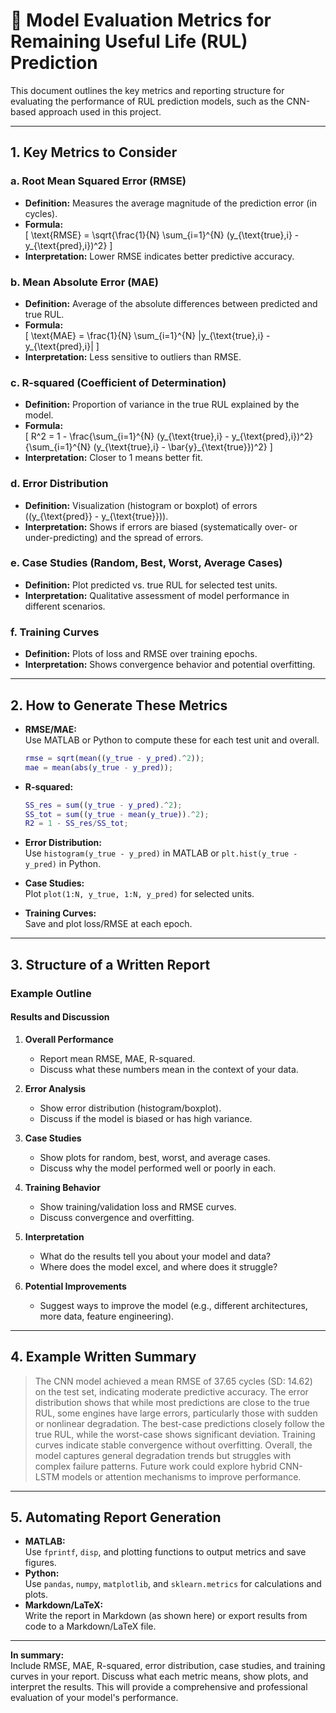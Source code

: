 # 📏 Model Evaluation Metrics for Remaining Useful Life (RUL) Prediction

This document outlines the key metrics and reporting structure for evaluating the performance of RUL prediction models, such as the CNN-based approach used in this project.

---

## 1. Key Metrics to Consider

### a. Root Mean Squared Error (RMSE)
- **Definition:** Measures the average magnitude of the prediction error (in cycles).
- **Formula:**  
  \[
  \text{RMSE} = \sqrt{\frac{1}{N} \sum_{i=1}^{N} (y_{\text{true},i} - y_{\text{pred},i})^2}
  \]
- **Interpretation:** Lower RMSE indicates better predictive accuracy.

### b. Mean Absolute Error (MAE)
- **Definition:** Average of the absolute differences between predicted and true RUL.
- **Formula:**  
  \[
  \text{MAE} = \frac{1}{N} \sum_{i=1}^{N} |y_{\text{true},i} - y_{\text{pred},i}|
  \]
- **Interpretation:** Less sensitive to outliers than RMSE.

### c. R-squared (Coefficient of Determination)
- **Definition:** Proportion of variance in the true RUL explained by the model.
- **Formula:**  
  \[
  R^2 = 1 - \frac{\sum_{i=1}^{N} (y_{\text{true},i} - y_{\text{pred},i})^2}{\sum_{i=1}^{N} (y_{\text{true},i} - \bar{y}_{\text{true}})^2}
  \]
- **Interpretation:** Closer to 1 means better fit.

### d. Error Distribution
- **Definition:** Visualization (histogram or boxplot) of errors (\(y_{\text{pred}} - y_{\text{true}}\)).
- **Interpretation:** Shows if errors are biased (systematically over- or under-predicting) and the spread of errors.

### e. Case Studies (Random, Best, Worst, Average Cases)
- **Definition:** Plot predicted vs. true RUL for selected test units.
- **Interpretation:** Qualitative assessment of model performance in different scenarios.

### f. Training Curves
- **Definition:** Plots of loss and RMSE over training epochs.
- **Interpretation:** Shows convergence behavior and potential overfitting.

---

## 2. How to Generate These Metrics

- **RMSE/MAE:**  
  Use MATLAB or Python to compute these for each test unit and overall.
  ```matlab
  rmse = sqrt(mean((y_true - y_pred).^2));
  mae = mean(abs(y_true - y_pred));
  ```

- **R-squared:**  
  ```matlab
  SS_res = sum((y_true - y_pred).^2);
  SS_tot = sum((y_true - mean(y_true)).^2);
  R2 = 1 - SS_res/SS_tot;
  ```

- **Error Distribution:**  
  Use `histogram(y_true - y_pred)` in MATLAB or `plt.hist(y_true - y_pred)` in Python.

- **Case Studies:**  
  Plot `plot(1:N, y_true, 1:N, y_pred)` for selected units.

- **Training Curves:**  
  Save and plot loss/RMSE at each epoch.

---

## 3. Structure of a Written Report

### Example Outline

#### **Results and Discussion**

1. **Overall Performance**
   - Report mean RMSE, MAE, R-squared.
   - Discuss what these numbers mean in the context of your data.

2. **Error Analysis**
   - Show error distribution (histogram/boxplot).
   - Discuss if the model is biased or has high variance.

3. **Case Studies**
   - Show plots for random, best, worst, and average cases.
   - Discuss why the model performed well or poorly in each.

4. **Training Behavior**
   - Show training/validation loss and RMSE curves.
   - Discuss convergence and overfitting.

5. **Interpretation**
   - What do the results tell you about your model and data?
   - Where does the model excel, and where does it struggle?

6. **Potential Improvements**
   - Suggest ways to improve the model (e.g., different architectures, more data, feature engineering).

---

## 4. Example Written Summary

> The CNN model achieved a mean RMSE of 37.65 cycles (SD: 14.62) on the test set, indicating moderate predictive accuracy. The error distribution shows that while most predictions are close to the true RUL, some engines have large errors, particularly those with sudden or nonlinear degradation. The best-case predictions closely follow the true RUL, while the worst-case shows significant deviation. Training curves indicate stable convergence without overfitting. Overall, the model captures general degradation trends but struggles with complex failure patterns. Future work could explore hybrid CNN-LSTM models or attention mechanisms to improve performance.

---

## 5. Automating Report Generation

- **MATLAB:**  
  Use `fprintf`, `disp`, and plotting functions to output metrics and save figures.
- **Python:**  
  Use `pandas`, `numpy`, `matplotlib`, and `sklearn.metrics` for calculations and plots.
- **Markdown/LaTeX:**  
  Write the report in Markdown (as shown here) or export results from code to a Markdown/LaTeX file.

---

**In summary:**  
Include RMSE, MAE, R-squared, error distribution, case studies, and training curves in your report. Discuss what each metric means, show plots, and interpret the results. This will provide a comprehensive and professional evaluation of your model's performance. 